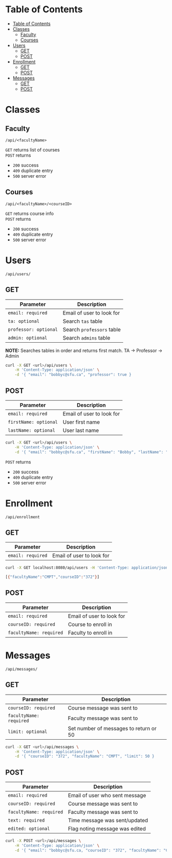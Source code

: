 # Table of Contents

- [Table of Contents](#table-of-contents)
- [Classes](#classes)
  - [Faculty](#faculty)
  - [Courses](#courses)
- [Users](#users)
  - [GET](#get)
  - [POST](#post)
- [Enrollment](#enrollment)
  - [GET](#get-1)
  - [POST](#post-1)
- [Messages](#messages)
  - [GET](#get-2)
  - [POST](#post-2)

# Classes

## Faculty

```
/api/<facultyName>
```

`GET` returns list of courses  
`POST` returns

- `200` success
- `409` duplicate entry
- `500` server error

## Courses

```
/api/<facultyName>/<courseID>
```

`GET` returns course info  
`POST` returns

- `200` success
- `409` duplicate entry
- `500` server error

# Users

```
/api/users/
```

## GET

| Parameter             | Description               |
| --------------------- | ------------------------- |
| `email: required`     | Email of user to look for |
| `ta: optional`        | Search `tas` table        |
| `professor: optional` | Search `professors` table |
| `admin: optional`     | Search `admins` table     |

**NOTE:** Searches tables in order and returns first match. TA -> Professor -> Admin

```bash
curl -X GET <url>/api/users \
    -H 'Content-Type: application/json' \
    -d '{ "email": "bobbyc@sfu.ca", "professor": true }
```

## POST

| Parameter             | Description               |
| --------------------- | ------------------------- |
| `email: required`     | Email of user to look for |
| `firstName: optional` | User first name           |
| `lastName: optional`  | User last name            |

```bash
curl -X GET <url>/api/users \
    -H 'Content-Type: application/json' \
    -d '{ "email": "bobbyc@sfu.ca", "firstName": "Bobby", "lastName": "Chan" }
```

`POST` returns

- `200` success
- `409` duplicate entry
- `500` server error

# Enrollment

```
/api/enrollment
```

## GET

| Parameter         | Description               |
| ----------------- | ------------------------- |
| `email: required` | Email of user to look for |

```bash
curl -X GET localhost:8080/api/users -H 'Content-Type: application/json' -d '{ "email": "seank@sfu.ca" }'
```

```bash
[{"facultyName":"CMPT","courseID":"372"}]
```

## POST

| Parameter               | Description               |
| ----------------------- | ------------------------- |
| `email: required`       | Email of user to look for |
| `courseID: required`    | Course to enroll in       |
| `facultyName: required` | Faculty to enroll in      |

# Messages

```
/api/messages/
```

## GET

| Parameter               | Description                            |
| ----------------------- | -------------------------------------- |
| `courseID: required`    | Course message was sent to             |
| `facultyName: required` | Faculty message was sent to            |
| `limit: optional`       | Set number of messages to return or 50 |

```bash
curl -X GET <url>/api/messages \
    -H 'Content-Type: application/json' \
    -d '{ "courseID": "372", "facultyName": "CMPT", "limit": 50 }
```

## POST

| Parameter               | Description                    |
| ----------------------- | ------------------------------ |
| `email: required`       | Email of user who sent message |
| `courseID: required`    | Course message was sent to     |
| `facultyName: required` | Faculty message was sent to    |
| `text: required`        | Time message was sent/updated  |
| `edited: optional`      | Flag noting message was edited |

```bash
curl -X POST <url>/api/messages \
    -H 'Content-Type: application/json' \
    -d '{ "email": "bobbyc@sfu.ca, "courseID": "372", "facultyName": "CMPT", "text": "Hello world!" }
```

